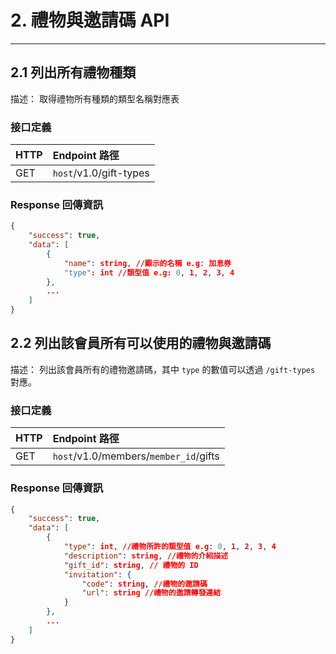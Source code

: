 # 2. 禮物與邀請碼 API
---

## 2.1 列出所有禮物種類
描述： 取得禮物所有種類的類型名稱對應表

### 接口定義

| HTTP | Endpoint 路徑                     |
| :--- | :-------------------------------- |
| GET | `host`/v1.0/gift-types |

### Response 回傳資訊
```json
{
    "success": true,
    "data": [
        {
            "name": string, //顯示的名稱 e.g: 加息券
            "type": int //類型值 e.g: 0, 1, 2, 3, 4
        },
        ...
    ]
}
```


## 2.2 列出該會員所有可以使用的禮物與邀請碼
描述： 列出該會員所有的禮物邀請碼，其中 `type` 的數值可以透過 `/gift-types` 對應。

### 接口定義

| HTTP | Endpoint 路徑                     |
| :--- | :-------------------------------- |
| GET | `host`/v1.0/members/`member_id`/gifts |

### Response 回傳資訊
```json
{
    "success": true,
    "data": [
        {
            "type": int, //禮物所許的類型值 e.g: 0, 1, 2, 3, 4
            "description": string, //禮物的介紹描述
            "gift_id": string, // 禮物的 ID
            "invitation": {
                "code": string, //禮物的邀請碼
                "url": string //禮物的邀請轉發連結
            }
        },
        ...
    ]
}
```